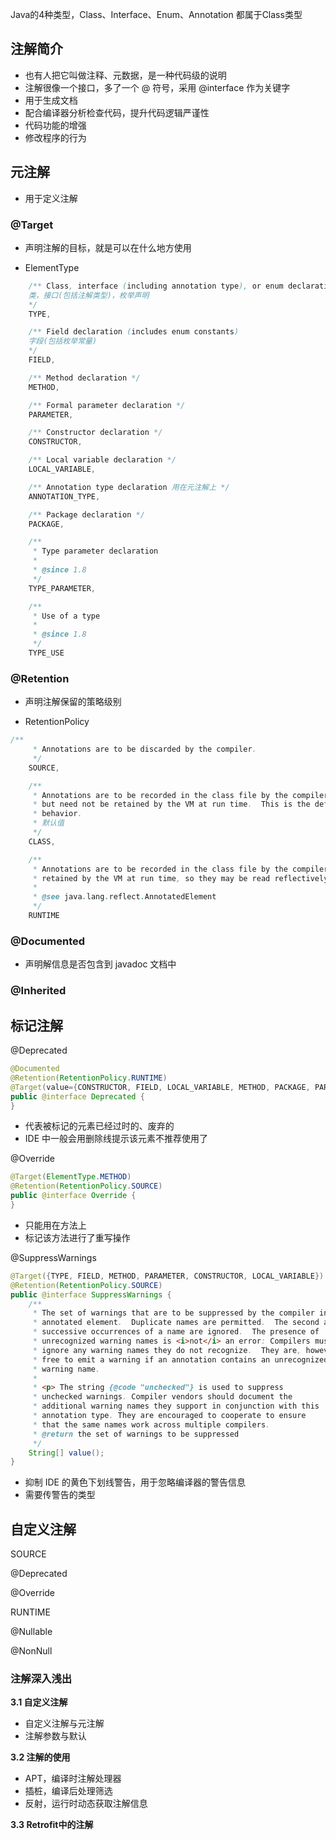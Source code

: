 Java的4种类型，Class、Interface、Enum、Annotation 都属于Class类型



## 注解简介

- 也有人把它叫做注释、元数据，是一种代码级的说明
- 注解很像一个接口，多了一个 @ 符号，采用 @interface 作为关键字
- 用于生成文档
- 配合编译器分析检查代码，提升代码逻辑严谨性
- 代码功能的增强
- 修改程序的行为



## 元注解

- 用于定义注解

### @Target

- 声明注解的目标，就是可以在什么地方使用

- ElementType

```java
	/** Class, interface (including annotation type), or enum declaration 
	类，接口(包括注解类型)，枚举声明
	*/
    TYPE,

    /** Field declaration (includes enum constants) 
    字段(包括枚举常量)
    */
    FIELD,

    /** Method declaration */
    METHOD,

    /** Formal parameter declaration */
    PARAMETER,

    /** Constructor declaration */
    CONSTRUCTOR,

    /** Local variable declaration */
    LOCAL_VARIABLE,

    /** Annotation type declaration 用在元注解上 */
    ANNOTATION_TYPE,

    /** Package declaration */
    PACKAGE,

    /**
     * Type parameter declaration
     *
     * @since 1.8
     */
    TYPE_PARAMETER,

    /**
     * Use of a type
     *
     * @since 1.8
     */
    TYPE_USE
```

### @Retention

- 声明注解保留的策略级别

- RetentionPolicy

```java
/**
     * Annotations are to be discarded by the compiler.
     */
    SOURCE,

    /**
     * Annotations are to be recorded in the class file by the compiler
     * but need not be retained by the VM at run time.  This is the default
     * behavior.
     * 默认值 
     */
    CLASS,

    /**
     * Annotations are to be recorded in the class file by the compiler and
     * retained by the VM at run time, so they may be read reflectively.
     *
     * @see java.lang.reflect.AnnotatedElement
     */
    RUNTIME
```

### @Documented

- 声明解信息是否包含到 javadoc 文档中

  

### @Inherited





## 标记注解

@Deprecated

```java
@Documented
@Retention(RetentionPolicy.RUNTIME)
@Target(value={CONSTRUCTOR, FIELD, LOCAL_VARIABLE, METHOD, PACKAGE, PARAMETER, TYPE})
public @interface Deprecated {
}
```

- 代表被标记的元素已经过时的、废弃的
- IDE 中一般会用删除线提示该元素不推荐使用了

@Override

```java
@Target(ElementType.METHOD)
@Retention(RetentionPolicy.SOURCE)
public @interface Override {
}
```


- 只能用在方法上
- 标记该方法进行了重写操作



@SuppressWarnings

```java
@Target({TYPE, FIELD, METHOD, PARAMETER, CONSTRUCTOR, LOCAL_VARIABLE})
@Retention(RetentionPolicy.SOURCE)
public @interface SuppressWarnings {
    /**
     * The set of warnings that are to be suppressed by the compiler in the
     * annotated element.  Duplicate names are permitted.  The second and
     * successive occurrences of a name are ignored.  The presence of
     * unrecognized warning names is <i>not</i> an error: Compilers must
     * ignore any warning names they do not recognize.  They are, however,
     * free to emit a warning if an annotation contains an unrecognized
     * warning name.
     *
     * <p> The string {@code "unchecked"} is used to suppress
     * unchecked warnings. Compiler vendors should document the
     * additional warning names they support in conjunction with this
     * annotation type. They are encouraged to cooperate to ensure
     * that the same names work across multiple compilers.
     * @return the set of warnings to be suppressed
     */
    String[] value();
}
```

- 抑制 IDE 的黄色下划线警告，用于忽略编译器的警告信息
- 需要传警告的类型



## 自定义注解



SOURCE

@Deprecated

@Override





RUNTIME

@Nullable

@NonNull









### **注解深入浅出**

**3.1 自定义注解**

- 自定义注解与元注解
- 注解参数与默认

**3.2 注解的使用**

- APT，编译时注解处理器
- 插桩，编译后处理筛选
- 反射，运行时动态获取注解信息

**3.3 Retrofit中的注解**

### 


